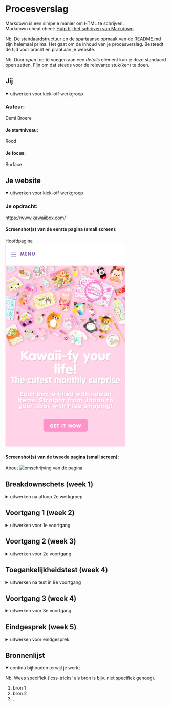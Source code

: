 # Procesverslag
Markdown is een simpele manier om HTML te schrijven.  
Markdown cheat cheet: [Hulp bij het schrijven van Markdown](https://github.com/adam-p/markdown-here/wiki/Markdown-Cheatsheet).

Nb. De standaardstructuur en de spartaanse opmaak van de README.md zijn helemaal prima. Het gaat om de inhoud van je procesverslag. Besteedt de tijd voor pracht en praal aan je website.

Nb. Door *open* toe te voegen aan een *details* element kun je deze standaard open zetten. Fijn om dat steeds voor de relevante stuk(ken) te doen.





## Jij

<details open>
<summary>uitwerken voor kick-off werkgroep</summary>

### Auteur:
Demi Broere

#### Je startniveau:
Rood

#### Je focus:
Surface
 
</details>





## Je website

<details open>
<summary>uitwerken voor kick-off werkgroep</summary>

### Je opdracht: 
 https://www.kawaiibox.com/
 
#### Screenshot(s) van de eerste pagina (small screen): 
Hoofdpagina  
<img src="images/Screenshot_1.png" width="375px" alt="omschrijving van de pagina">

#### Screenshot(s) van de tweede pagina (small screen):
About
 <img src="images/..." width="375px" alt="omschrijving van de pagina"> 
 
</details>





## Breakdownschets (week 1)

<details>
<summary>uitwerken na afloop 2e werkgroep</summary>

### de hele pagina: 
<img src="images/Breakdown-schets.png" width="375px" alt="breakdown van de hele pagina">

### dynamisch deel (bijv menu): 
<img src="images/dynamic-sketch.png" width="375px" alt="breakdown van een dynamisch deel">

</details>





## Voortgang 1 (week 2)

<details>
<summary>uitwerken voor 1e voortgang</summary>

### Stand van zaken
Ik ben deze week druk bezig geweest met het opzetten van de html en langzaam aan begonnen met het toevoegen van de CSS. Het was erg lastig om er mee te beginnen, omdat het alweer een tijdje geleden was dat ik code heb aangeraakt. Ik vond het dan in het begin ook wel erg overweldigend, maar eenmaal bezig ging het eigenlijk wel goed. Dat we nu weer tijd hebben om in het klaslokaal aan de slag te gaan heeft mij erg goed geholpen, omdat ik het makkelijker vind om hulp te vragen in de klas dan via online. 
 
Er was een ding waar ik een beetje tegenaan liep en dat was het onderstaande. In de officiële website is dit een slider met buttons, maar ik heb er een slider van gemaakt met scroll. Ik hoop een carousel nog toe te voegen bij een ander deel van de website, zodat ik die er toch in verwerkt heb. 
 <img src="images/lastig.png" width="375px" alt="breakdown van een dynamisch deel">
 
 
### Agenda voor meeting
samen met je groepje opstellen

Teamgenoten communiceren niet. 


### Verslag van meeting
 
De meeting ging eigenlijk prima, ik vond het wel fijn om weer even bezig te zijn. Ik had niet veel vragen, omdat ik nog niet heel ver was. De enige vraag die ik had was of het nodig was om elke keer de code te moeten herhalen, maar dat was (gelukkig) niet het geval. Anders had ik dat nog moeten aanpassen. De studentassistenten hadden mij een goede tip gegeven om aan de slag te gaan met de carousel. 

</details>





## Voortgang 2 (week 3)

<details>
<summary>uitwerken voor 2e voortgang</summary>

### Stand van zaken
 Ik sta er redelijk goed voor, ik ben goed bezig geweest met de eerste pagina en als deze af is kan ik makkelijker door naar de tweede pagina, omdat dan alles al goed staat. Wat ik erg lastig vind om te doen is de carousel, maar daar heb ik ook nog niet echt naar gekeken. Hier en daar heb ik geprobeerd verschillende delen al wat responsive te maken, omdat ik dat leuk vond om te doen en omdat ik het af en toe vervelend vind om maar met één ding bezig te zijn ( in dit geval de surface plane ). Al met al vind ik dat ik goed op weg ben.
 
Eindelijk had ik de form goed gekregen. 
 
<img src="images/Screenshot_3.png" width="375px" alt="form deel">

### Agenda voor meeting
samen met je groepje opstellen

Teamgenoten communiceren niet. 


### Verslag van meeting

 In de meeting was naar voren gekomen dat niet precies alles hetzelfde moest en dat je ook dingen anders mag doen. Dit gaf me wel wat meer rust. Ik moest nog wat focussen op de buttons en de margins rondom de footer. Dit heb ik dan ook aangepast.

</details>





## Toegankelijkheidstest (week 4)

<details>
<summary>uitwerken na test in 8e voortgang</summary>

### Bevindingen
Lijst met je bevindingen die in de test naar voren kwamen:

1.	States toevoegen ( focus, hover, disabled, active, visited ) 
2.	Hamburger menu verduidelijken, krijg button
3.	Blockquote verduidelijken
4.	Geef body een ID en maak van sections weer :first-of
5.	Buttons vergroten voor mobiel 
6.	Linkjes vergroten van de footer
7.	About mobile tekst breder maken 
8.	Social media buttons aanpassen, want de naam doet het niet op screenreader
9.	Label boven input


#### States toevoegen, met name focus.
De focus valt niet op. 
 
De kleuren van de focus aanpassen en eventueel een border, zodat de aandacht van de gebruiker wordt getrokken.

#### Mobiel menu
De menubutton op mobiel wordt weergegeven als button door de screenreader. 

Een alt toevoegen aan de button. 


#### Blockquote verduidelijken.
Het was niet echt duidelijk dat het ging om een quote. 

Hier een omschrijving van hoe het opgelost kan worden (met indien nodig een afbeelding)


#### Footer links
De linkjes van de footer waren zo klein dat ze moeilijk te lezen waren. 

De tekst iets groter maken, zodat het niet zo wegvalt en gebruikers het alsnog kunnen lezen. 

#### Label boven input email
Het was voor de screenreader niet duidelijk, ook is het voor mensen die het moeilijk vinden om zich te concentreren misschien moeilijk te onthouden dat het bij deze gaat om een e-mail. 

Een label toevoegen met 'e-mail'. 

#### Social media buttons aanpassen, want de naam doet het niet op screenreader

De social media buttons werden door de screenreader helemaal niet opgelezen, waardoor ze niet zouden snappen waar het over ging. 

Alts toevoegen?

#### About mobile tekst breder maken 

Op de mobiele pagina was de about tekst heel erg smal. 

De width aanpassen, zodat het de hele breedte in beslag neemt. 

#### Buttons vergroten voor mobiel 
De buttons op mobiel vielen niet erg op en waren moeilijk aan te klikken voor mensen met een beperking zoals parkinson, waarbij je hele arm trilt en je weinig controle hebt. 

</details>





## Voortgang 3 (week 4)

<details>
<summary>uitwerken voor 3e voortgang</summary>

### Stand van zaken
hier dit ging goed & dit was lastig (neem ook screenshots op van delen van je website en code)


### Agenda voor meeting
samen met je groepje opstellen

| student 1      | student 2          | student 3    | student 4        |
| ---            | ---                | ---          | ---              |
| dit bespreken  | en dit             | en ik dit    | en dan ik dat    |
| en dat ook nog | dit als er tijd is | nog een punt | dit wil ik zeker |
| ...            | ...                | ...          | ...              |


### Verslag van meeting
hier na afloop snel de uitkomsten van de meeting vastleggen

- punt 1
- punt 2
- nog een punt
- ...

</details>





## Eindgesprek (week 5)

<details>
<summary>uitwerken voor eindgesprek</summary>

### Stand van zaken
hier dit ging goed & dit was lastig (neem ook screenshots op van delen van je website en code)

### Screenshot(s)

hier screenshot(s) van je eindresultaat

</details>





## Bronnenlijst

<details open>
<summary>continu bijhouden terwijl je werkt</summary>

Nb. Wees specifiek ('css-tricks' als bron is bijv. niet specifiek genoeg).

1. bron 1
2. bron 2
3. ...

</details>
